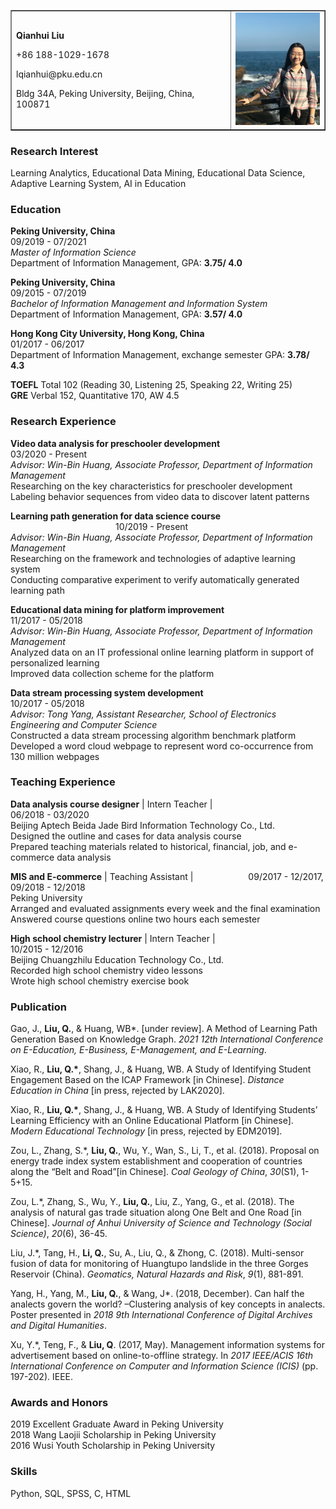 <table border=none>
  <tr>
    <td width="70%">
      <p><b>Qianhui Liu</b></p>
      <p>+86 188-1029-1678</p>
      <p>lqianhui@pku.edu.cn</p>
      <p>Bldg 34A, Peking University, Beijing, China, 100871</p>
    </td>
    <td width="30%">
      <img src="/Sophie at sea.jpg" width="100%">
    </td>
  </tr>
</table>

<!--
<center>+86 188-1029-1678 | lqianhui@pku.edu.cn</center>
<center>Bldg 34A, Peking University, Beijing, China, 100871</center>
-->

### Research Interest
Learning Analytics, Educational Data Mining, Educational Data Science, Adaptive Learning System, AI in Education


### Education
**Peking University, China**&emsp;&emsp;&emsp;&emsp;&emsp;&emsp;&emsp;&emsp;&emsp;&emsp;&emsp;&emsp;&emsp;&emsp;&emsp;&emsp;&emsp;&emsp;&emsp;&emsp;&emsp;&emsp;09/2019 - 07/2021  
_Master of Information Science_  
Department of Information Management, GPA: **3.75/ 4.0**

**Peking University, China**&emsp;&emsp;&emsp;&emsp;&emsp;&emsp;&emsp;&emsp;&emsp;&emsp;&emsp;&emsp;&emsp;&emsp;&emsp;&emsp;&emsp;&emsp;&emsp;&emsp;&emsp;&emsp;09/2015 - 07/2019  
_Bachelor of Information Management and Information System_  
Department of Information Management, GPA: **3.57/ 4.0**

**Hong Kong City University, Hong Kong, China**&ensp;&emsp;&emsp;&emsp;&emsp;&emsp;&emsp;&emsp;&emsp;&emsp;&emsp;&emsp;&emsp;&emsp;01/2017 - 06/2017  
Department of Information Management, exchange semester GPA: **3.78/ 4.3**

**TOEFL** Total 102 (Reading 30, Listening 25, Speaking 22, Writing 25)  
**GRE** Verbal 152, Quantitative 170, AW 4.5


### Research Experience
**Video data analysis for preschooler development**&emsp;&emsp;&emsp;&emsp;&emsp;&emsp;&emsp;&emsp;&emsp;&emsp;&emsp;&emsp;03/2020 - Present  
_Advisor: Win-Bin Huang, Associate Professor, Department of Information Management_  
Researching on the key characteristics for preschooler development  
Labeling behavior sequences from video data to discover latent patterns

**Learning path generation for data science course** &emsp;&emsp;&emsp;&emsp;&emsp;&emsp;&emsp;&emsp;&emsp;&emsp;&emsp;&emsp;10/2019 - Present  
_Advisor: Win-Bin Huang, Associate Professor, Department of Information Management_  
Researching on the framework and technologies of adaptive learning system  
Conducting comparative experiment to verify automatically generated learning path

**Educational data mining for platform improvement**&emsp;&emsp;&emsp;&emsp;&emsp;&emsp;&emsp;&emsp;&emsp;&emsp;&emsp;11/2017 - 05/2018  
_Advisor: Win-Bin Huang, Associate Professor, Department of Information Management_  
Analyzed data on an IT professional online learning platform in support of personalized learning  
Improved data collection scheme for the platform

**Data stream processing system development**&ensp;&emsp;&emsp;&emsp;&emsp;&emsp;&emsp;&emsp;&emsp;&emsp;&emsp;&emsp;&emsp;&emsp;10/2017 - 05/2018  
_Advisor: Tong Yang, Assistant Researcher, School of Electronics Engineering and Computer Science_  
Constructed a data stream processing algorithm benchmark platform  
Developed a word cloud webpage to represent word co-occurrence from 130 million webpages


### Teaching Experience
**Data analysis course designer** | Intern Teacher |&ensp;&emsp;&emsp;&emsp;&emsp;&emsp;&emsp;&emsp;&emsp;&emsp;&emsp;&emsp;&emsp;06/2018 - 03/2020  
Beijing Aptech Beida Jade Bird Information Technology Co., Ltd.  
Designed the outline and cases for data analysis course  
Prepared teaching materials related to historical, financial, job, and e-commerce data analysis

**MIS and E-commerce** | Teaching Assistant | &emsp;&emsp;&emsp;&emsp;&emsp;&emsp;09/2017 - 12/2017, 09/2018 - 12/2018  
Peking University  
Arranged and evaluated assignments every week and the final examination  
Answered course questions online two hours each semester

**High school chemistry lecturer** | Intern Teacher | &emsp;&emsp;&emsp;&emsp;&emsp;&emsp;&emsp;&emsp;&emsp;&emsp;&emsp;&emsp;10/2015 - 12/2016  
Beijing Chuangzhilu Education Technology Co., Ltd.  
Recorded high school chemistry video lessons  
Wrote high school chemistry exercise book


### Publication
Gao, J., **Liu, Q.**, & Huang, WB*. \[under review\]. A Method of Learning Path Generation Based on Knowledge Graph. _2021 12th International Conference on E-Education, E-Business, E-Management, and E-Learning_.

Xiao, R., **Liu, Q.\***, Shang, J., & Huang, WB. A Study of Identifying Student Engagement Based on the ICAP Framework \[in Chinese\]. _Distance Education in China_ \[in press, rejected by LAK2020\].  

Xiao, R., **Liu, Q.\***, Shang, J., & Huang, WB. A Study of Identifying Students’ Learning Efficiency with an Online Educational Platform \[in Chinese\]. _Modern Educational Technology_ \[in press, rejected by EDM2019\].  

Zou, L., Zhang, S.\*, **Liu, Q.**, Wu, Y., Wan, S., Li, T., et al. (2018). Proposal on energy trade index system establishment and cooperation of countries along the “Belt and Road”\[in Chinese\]. _Coal Geology of China_, _30_(S1), 1-5+15.  

Zou, L.\*, Zhang, S., Wu, Y., **Liu, Q.**, Liu, Z., Yang, G., et al. (2018). The analysis of natural gas trade situation along One Belt and One Road \[in Chinese\]. _Journal of Anhui University of Science and Technology (Social Science)_, _20_(6), 36-45.  

Liu, J.\*, Tang, H., **Li, Q.**, Su, A., Liu, Q., & Zhong, C. (2018). Multi-sensor fusion of data for monitoring of Huangtupo landslide in the three Gorges Reservoir (China). _Geomatics, Natural Hazards and Risk_, _9_(1), 881-891.  

Yang, H., Yang, M., **Liu, Q.**, & Wang, J\*. (2018, December). Can half the analects govern the world? –Clustering analysis of key concepts in analects. Poster presented in _2018 9th International Conference of Digital Archives and Digital Humanities_.  

Xu, Y.\*, Teng, F., & **Liu, Q**. (2017, May). Management information systems for advertisement based on online-to-offline strategy. In _2017 IEEE/ACIS 16th International Conference on Computer and Information Science (ICIS)_ (pp. 197-202). IEEE.  


### Awards and Honors
2019 Excellent Graduate Award in Peking University  
2018 Wang Laojii Scholarship in Peking University  
2016 Wusi Youth Scholarship in Peking University


### Skills
Python, SQL, SPSS, C, HTML

